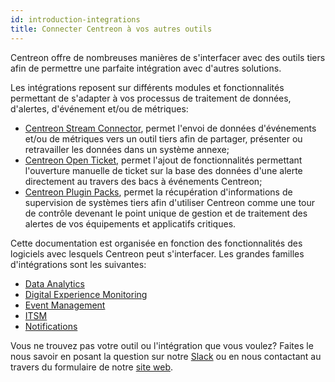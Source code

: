 ```yaml
---
id: introduction-integrations
title: Connecter Centreon à vos autres outils
---
```


Centreon offre de nombreuses manières de s'interfacer avec des outils tiers afin
de permettre une parfaite intégration avec d'autres solutions.

Les intégrations reposent sur différents modules et fonctionnalités permettant de 
s'adapter à vos processus de traitement de données, d'alertes, d'événement et/ou 
de métriques: 

- [Centreon Stream Connector](https://github.com/centreon/centreon-stream-connector-scripts), 
permet l'envoi de données d'événements et/ou de métriques vers un outil tiers afin 
de partager, présenter ou retravailler les données dans un système annexe;
- [Centreon Open Ticket](../alerts-notifications/ticketing.html), permet 
l'ajout de fonctionnalités permettant l'ouverture manuelle de ticket sur la base des 
données d'une alerte directement au travers des bacs à événements Centreon;
- [Centreon Plugin Packs](../integrations/plugin-packs/introduction.html), permet la 
récupération d'informations de supervision de systèmes tiers afin d'utiliser 
Centreon comme une tour de contrôle devenant le point unique de gestion 
et de traitement des alertes de vos équipements et applicatifs critiques.

Cette documentation est organisée en fonction des fonctionnalités des logiciels avec 
lesquels Centreon peut s'interfacer. Les grandes familles d'intégrations sont les 
suivantes: 

- [Data Analytics](../integrations/data-analytics/data-analytics-overview.html)
- [Digital Experience Monitoring](../integrations/digital-experience-monitoring/dem-overview.html)
- [Event Management](../integrations/event-management/event-management-overview.html)
- [ITSM](../integrations/itsm/itsm-overview.html)
- [Notifications](../integrations/notifications/notifications-overview.html)

Vous ne trouvez pas votre outil ou l'intégration que vous voulez? Faites le nous 
savoir en posant la question sur notre [Slack](https://centreon.slack.com) ou en 
nous contactant au travers du formulaire de notre [site web](https://www.centreon.com/nous-contacter/).